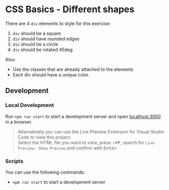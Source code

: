 # CSS Basics - Different shapes

There are 4 `div` elements to style for this exercise:

1. `div` should be a square
2. `div` should have rounded edges
3. `div` should be a circle
4. `div` should be rotated 45deg

Also:

- Use the classes that are already attached to the elements
- Each div should have a unique color.

## Development

### Local Development

Run `npm run start` to start a development server and open [localhost:3000](http://localhost:3000) in a browser.

> Alternatively you can use the Live Preview Extension for Visual Studio Code to view this project.  
> Select the HTML file you want to view, press <kbd>⇧</kbd><kbd>⌘</kbd><kbd>P</kbd>, search for `Live Preview: Show Preview` and confirm with <kbd>Enter</kbd>.

### Scripts

You can use the following commands:

- `npm run start` to start a development server
